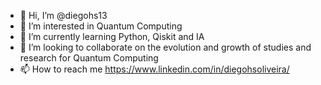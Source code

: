 - 👋 Hi, I’m @diegohs13
- 👀 I’m interested in Quantum Computing
- 🌱 I’m currently learning Python, Qiskit and IA
- 💞️ I’m looking to collaborate on the evolution and growth of studies and research for Quantum Computing
- 📫 How to reach me https://www.linkedin.com/in/diegohsoliveira/

<!---
diegohs13/diegohs13 is a ✨ special ✨ repository because its `README.md` (this file) appears on your GitHub profile.
You can click the Preview link to take a look at your changes.
--->
